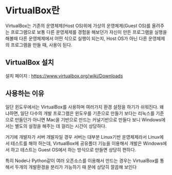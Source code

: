 # VirtualBox란

VirtualBox는 기존의 운영체제(Host OS)위에 가상의 운영체제(Guest OS)를 올려주는 프로그램으로 보통 다른 운영체제를 경험을 해보던가 자신이 만든 프로그램을 실행을 해볼때 다른 운영체제에서 어떤 식으로 실행이 되는지, Host OS가 아닌 다른 운영체제의 프로그램을 만들 때, 사용이 된다. 

## VirtualBox 설치

설치 페이지 : https://www.virtualbox.org/wiki/Downloads

## 사용하는 이유

일단 윈도우에서는 VirtualBox를 사용하며 여러가지 환경 설정을 하기가 쉬워진다. 
왜냐하면, 일단 다수의 개발 프로그램은 윈도우를 기준으로 만들기 보다는 리눅스를 기준으로 만들던가 아니면 Mac을 기반으로 만드는 커널기반으로 만들다 보니 Windows에서는 별도의 설정을 해주는 데 걸리는 시간이 상당하다. 

거기에 개발자가 서버 개발자일 경우 서버는 대부분 Linux기반 운영체제라서 Linux에서 테스트를 해야 하는데, VirtualBox에 공유폴더 기능을 이용해서 개발은 Windows에서 하고 테스트는 Guest OS에서 하는 방식으로 만들면 상당히 편하다.

특히 Node나 Python같이 여러 오픈소스를 이용해서 만드는 경우는 VirtualBox를 통해서 두개의 개발환경을 분리가 가능하기 때 문에 상당히 깔끔해 보인다